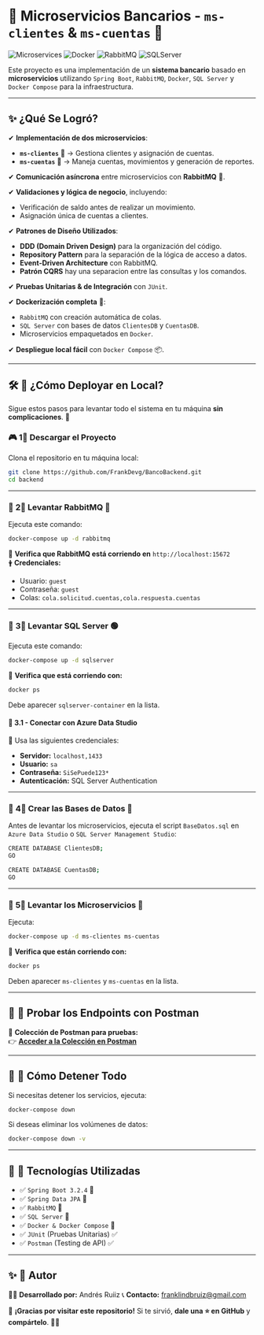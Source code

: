 # 🚀 Microservicios Bancarios - `ms-clientes` & `ms-cuentas` 🏦

![Microservices](https://img.shields.io/badge/Microservices-SpringBoot-green) ![Docker](https://img.shields.io/badge/Docker-Compose-blue) ![RabbitMQ](https://img.shields.io/badge/RabbitMQ-Messaging-orange) ![SQLServer](https://img.shields.io/badge/Database-SQLServer-red)

Este proyecto es una implementación de un **sistema bancario** basado en **microservicios** utilizando `Spring Boot`, `RabbitMQ`, `Docker`, `SQL Server` y `Docker Compose` para la infraestructura.

---

## ✨ **¿Qué Se Logró?**
✔ **Implementación de dos microservicios**:  
  - **`ms-clientes`** 📂 → Gestiona clientes y asignación de cuentas.  
  - **`ms-cuentas`** 📂 → Maneja cuentas, movimientos y generación de reportes.

✔ **Comunicación asíncrona** entre microservicios con **RabbitMQ** 📩.

✔ **Validaciones y lógica de negocio**, incluyendo:
   - Verificación de saldo antes de realizar un movimiento.
   - Asignación única de cuentas a clientes.

✔ **Patrones de Diseño Utilizados**:
   - **DDD (Domain Driven Design)** para la organización del código.
   - **Repository Pattern** para la separación de la lógica de acceso a datos.
   - **Event-Driven Architecture** con RabbitMQ.
   - **Patrón CQRS** hay una separacion entre las consultas y los comandos.

✔ **Pruebas Unitarias & de Integración** con `JUnit`.

✔ **Dockerización completa** 🐋:
   - `RabbitMQ` con creación automática de colas.
   - `SQL Server` con bases de datos `ClientesDB` y `CuentasDB`.
   - Microservicios empaquetados en `Docker`.

✔ **Despliegue local fácil** con `Docker Compose` 📦.

---

## 🛠 **🚀 ¿Cómo Deployar en Local?**
Sigue estos pasos para levantar todo el sistema en tu máquina **sin complicaciones**. 🚀

### 🎮 **1⃣ Descargar el Proyecto**
Clona el repositorio en tu máquina local:
```sh
git clone https://github.com/FrankDevg/BancoBackend.git
cd backend
```

---

### 💚 **2⃣ Levantar RabbitMQ** 🐇
Ejecuta este comando:
```sh
docker-compose up -d rabbitmq
```
📌 **Verifica que RabbitMQ está corriendo en** `http://localhost:15672`  
🛉 **Credenciales:**  
  - Usuario: `guest`  
  - Contraseña: `guest`
  - Colas: `cola.solicitud.cuentas,cola.respuesta.cuentas`

---

### 💚 **3⃣ Levantar SQL Server** 🟢
Ejecuta este comando:
```sh
docker-compose up -d sqlserver
```
📌 **Verifica que está corriendo con:**
```sh
docker ps
```
Debe aparecer `sqlserver-container` en la lista.

#### **💚 3.1 - Conectar con Azure Data Studio**
📌 Usa las siguientes credenciales:
- **Servidor:** `localhost,1433`
- **Usuario:** `sa`
- **Contraseña:** `SiSePuede123*`
- **Autenticación:** SQL Server Authentication

---

### 💚 **4⃣ Crear las Bases de Datos** 🏦
Antes de levantar los microservicios, ejecuta el script `BaseDatos.sql` en `Azure Data Studio` o `SQL Server Management Studio`:

```sh
CREATE DATABASE ClientesDB;
GO

CREATE DATABASE CuentasDB;
GO
```

---

### 💚 **5⃣ Levantar los Microservicios** 🚀
Ejecuta:
```sh
docker-compose up -d ms-clientes ms-cuentas
```
📌 **Verifica que están corriendo con:**
```sh
docker ps
```
Deben aparecer `ms-clientes` y `ms-cuentas` en la lista.

---

## 🔎 **📀 Probar los Endpoints con Postman**
📌 **Colección de Postman para pruebas:**  
👉 **[Acceder a la Colección en Postman](https://www.postman.com/frankdevg/workspace/pruebatecnicabanca/collection/15595185-bdbead67-296a-4f23-9636-e9cb526f2764?action=share&creator=15595185)**  

---

## 🚀 **📀 Cómo Detener Todo**
Si necesitas detener los servicios, ejecuta:
```sh
docker-compose down
```
Si deseas eliminar los volúmenes de datos:
```sh
docker-compose down -v
```

---

## 🎯 **📁 Tecnologías Utilizadas**
- ✅ `Spring Boot 3.2.4` 🚀
- ✅ `Spring Data JPA` 📂
- ✅ `RabbitMQ` 🐇
- ✅ `SQL Server` 🏦
- ✅ `Docker & Docker Compose` 🐋
- ✅ `JUnit` (Pruebas Unitarias) ✅
- ✅ `Postman` (Testing de API) ✅

---

## ✨ **🎯 Autor**
👨‍💻 **Desarrollado por:** Andrés Ruiiz
📞 **Contacto:** franklindbruiz@gmail.com

📌 **¡Gracias por visitar este repositorio!** Si te sirvió, **dale una ⭐ en GitHub** y **compártelo**. 🚀🔥

